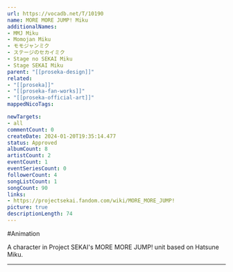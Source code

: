```yaml
---
url: https://vocadb.net/T/10190
name: MORE MORE JUMP! Miku
additionalNames: 
- MMJ Miku
- Momojan Miku
- モモジャンミク
- ステージのセカイミク
- Stage no SEKAI Miku
- Stage SEKAI Miku
parent: "[[proseka-design]]"
related:
- "[[proseka]]"
- "[[proseka-fan-works]]"
- "[[proseka-official-art]]"
mappedNicoTags:

newTargets:
- all
commentCount: 0
createDate: 2024-01-20T19:35:14.477
status: Approved
albumCount: 8
artistCount: 2
eventCount: 1
eventSeriesCount: 0
followerCount: 4
songListCount: 1
songCount: 90
links: 
- https://projectsekai.fandom.com/wiki/MORE_MORE_JUMP!
picture: true
descriptionLength: 74
---
```


#Animation

A character in Project SEKAI's MORE MORE JUMP! unit based on Hatsune Miku.

---

